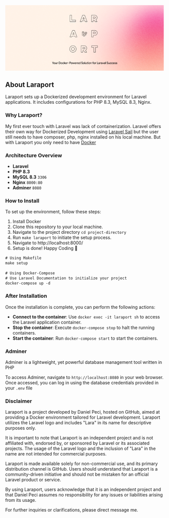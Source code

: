 <img src="laraport.png">

## About Laraport
Laraport sets up a Dockerized development environment for Laravel applications. It includes configurations for PHP 8.3, MySQL 8.3, Nginx.


### Why Laraport? 
My first ever touch with Laravel was lack of containerization. Laravel offers their own way for Dockerized Development using [Laravel Sail](https://laravel.com/docs/10.x/sail) but 
the user still needs to have composer, php, nginx installed on his local machine. But with Laraport you only need to have [Docker](https://www.docker.com/)

### Architecture Overview

- **Laravel**
- **PHP 8.3**
- **MySQL 8.3** `3306`
- **Nginx** `8000:80`
- **Adminer** `8080`


### How to Install

To set up the environment, follow these steps:

1. Install Docker
2. Clone this repository to your local machine.
3. Navigate to the project directory `cd project-directory`
4. Run `make laraport` to initiate the setup process.
5. Navigate to http://localhost:8000/ 
6. Setup is done! Happy Coding :rocket:
```
# Using Makefile
make setup 

# Using Docker-Compose
# Use Laravel Documentation to initialize your project
docker-compose up -d
```

### After Installation

Once the installation is complete, you can perform the following actions:

- **Connect to the container**: Use `docker exec -it laraport sh` to access the Laravel application container.
- **Stop the container**: Execute `docker-compose stop` to halt the running containers.
- **Start the container**: Run `docker-compose start` to start the containers.

### Adminer
Adminer is a lightweight, yet powerful database management tool written in PHP

To access Adminer, navigate to `http://localhost:8080` in your web browser. Once accessed, you can log in using the database credentials provided in your `.env` file


### Disclaimer

Laraport is a project developed by Daniel Peci, hosted on GitHub, aimed at providing a Docker environment tailored for Laravel development. Laraport utilizes the Laravel logo and includes "Lara" in its name for descriptive purposes only.

It is important to note that Laraport is an independent project and is not affiliated with, endorsed by, or sponsored by Laravel or its associated projects. The usage of the Laravel logo and the inclusion of "Lara" in the name are not intended for commercial purposes.

Laraport is made available solely for non-commercial use, and its primary distribution channel is GitHub. Users should understand that Laraport is a community-driven initiative and should not be mistaken for an official Laravel product or service.

By using Laraport, users acknowledge that it is an independent project and that Daniel Peci assumes no responsibility for any issues or liabilities arising from its usage.

For further inquiries or clarifications, please direct message me.

